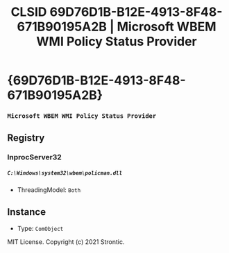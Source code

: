 ﻿---
title: "CLSID 69D76D1B-B12E-4913-8F48-671B90195A2B | Microsoft WBEM WMI Policy Status Provider"
excerpt: What is COM-Object CLSID 69D76D1B-B12E-4913-8F48-671B90195A2B?
---

# {69D76D1B-B12E-4913-8F48-671B90195A2B}

### `Microsoft WBEM WMI Policy Status Provider`

## Registry


### InprocServer32

##### `C:\Windows\system32\wbem\policman.dll`
* ThreadingModel: `Both`

## Instance

* Type: `ComObject`

MIT License. Copyright (c) 2021 Strontic.


